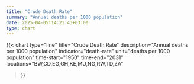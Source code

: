 ```yaml
---
title: "Crude Death Rate"
summary: "Annual deaths per 1000 population"
date: 2025-04-05T14:21:43+03:00
type: chart
---
```


{{< chart
    type="line"
    title="Crude Death Rate"
    description="Annual deaths per 1000 population"
    indicator="death-rate"
    unit="deaths per 1000 population"
    time-start="1950"
    time-end="2031"
    locations="BW,CD,EG,GH,KE,MU,NG,RW,TD,ZA"
>}}
